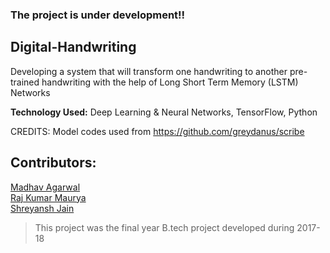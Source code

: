 
### The project is under development!!


## Digital-Handwriting
Developing a system that will transform one handwriting to another pre-trained handwriting with the help of Long Short Term Memory (LSTM) Networks

**Technology Used:** Deep Learning &amp; Neural Networks, TensorFlow, Python

CREDITS: Model codes used from https://github.com/greydanus/scribe

## Contributors:
[Madhav Agarwal](https://github.com/mdv3101) <br>
[Raj Kumar Maurya](https://github.com/therajmaurya) <br>
[Shreyansh Jain](https://github.com/desiredeveloper) <br>

> This project was the final year B.tech project developed during 2017-18
